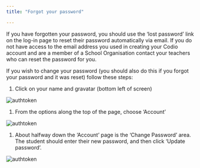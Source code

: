 ```yaml
---
title: "Forgot your password"

---
```



If you have forgotten your password, you should use the ‘lost password’ link on the log-in page to reset their password automatically via email. If you do not have access to the email address you used in creating your Codio account and are a member of a School Organisation contact your teachers who can reset the password for you.

If you wish to change your password (you should also do this if you forgot your password and it was reset) follow these steps:

1. Click on your name and gravatar (bottom left of screen)
<img alt="authtoken" src="/img/docs/what_students_do/forgotpassword/profilepic.png" class="simple"/>

1. From the options along the top of the page, choose ‘Account’
<img alt="authtoken" src="/img/docs/what_students_do/forgotpassword/account.png" class="simple"/>

1. About halfway down the ‘Account’ page is the ‘Change Password’ area. The student should enter their new password, and then click ‘Update password’.
<img alt="authtoken" src="/img/docs/what_students_do/forgotpassword/change.png" class="simple"/>

